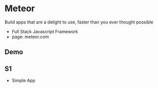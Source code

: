 # Meteor


Build apps that are a delight to use, faster than you ever thought possible

* Full Stack Javascript Framework
* page: meteor.com


## Demo

## S1

* Simple App


